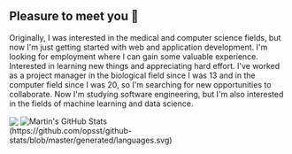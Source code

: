 ## Pleasure to meet you 👋

Originally, I was interested in the medical and computer science fields, but now I'm just getting started with web and application development. I'm looking for employment where I can gain some valuable experience. Interested in learning new things and appreciating hard effort. I've worked as a project manager in the biological field since I was 13 and in the computer field since I was 20, so I'm searching for new opportunities to collaborate. Now I'm studying software engineering, but I'm also interested in the fields of machine learning and data science.

<div>
<img class="inline-block" align="center" src="https://github-readme-stats.vercel.app/api/top-langs/?username=opsst&layout=compact,html&layout=compact,tex&title_color=ffffff&text_color=c9cacc&icon_color=2bbc8a&bg_color=1d1f21&langs_count=5" />
<img class="inline-block"  align="center" src="https://github-readme-stats.vercel.app/api?username=opsst&show_icons=true&line_height=27&count_private=true&title_color=ffffff&text_color=c9cacc&icon_color=2bbc8a&bg_color=1d1f21" alt="Martin's GitHub Stats" />
</div>
(https://github.com/opsst/github-stats/blob/master/generated/languages.svg)
<!--
**opsst/opsst** is a ✨ _special_ ✨ repository because its `README.md` (this file) appears on your GitHub profile.

Here are some ideas to get you started:

- 🔭 I’m currently working on ...
- 🌱 I’m currently learning ...
- 👯 I’m looking to collaborate on ...
- 🤔 I’m looking for help with ...
- 💬 Ask me about ...
- 📫 How to reach me: ...
- 😄 Pronouns: ...
- ⚡ Fun fact: ...
-->
